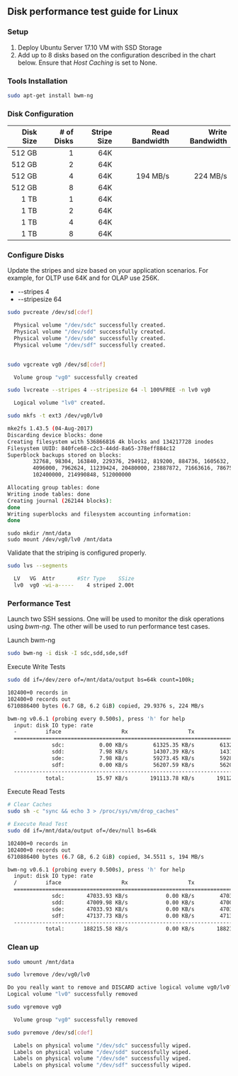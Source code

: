 ## Disk performance test guide for Linux

### Setup

1. Deploy Ubuntu Server 17.10 VM with SSD Storage
2. Add up to 8 disks based on the configuration described in the chart below.  Ensure that *Host Caching* is set to None.

### Tools Installation

```bash
sudo apt-get install bwm-ng
```

### Disk Configuration

| Disk Size | # of Disks | Stripe Size | Read Bandwidth | Write Bandwidth |
|----------:|-----------:|------------:|---------------:|----------------:|
| 512 GB | 1 | 64K | | |
| 512 GB | 2 | 64K | | |
| 512 GB | 4 | 64K | 194 MB/s | 224 MB/s |
| 512 GB | 8 | 64K | | |
| 1 TB | 1 | 64K | | |
| 1 TB | 2 | 64K | | |
| 1 TB | 4 | 64K | | |
| 1 TB | 8 | 64K | | |

### Configure Disks

Update the stripes and size based on your application scenarios.  For example, for OLTP use 64K and for OLAP use 256K.

* --stripes 4
* --stripesize 64

```bash
sudo pvcreate /dev/sd[cdef]

  Physical volume "/dev/sdc" successfully created.
  Physical volume "/dev/sdd" successfully created.
  Physical volume "/dev/sde" successfully created.
  Physical volume "/dev/sdf" successfully created.
 
```

```bash
sudo vgcreate vg0 /dev/sd[cdef]

  Volume group "vg0" successfully created
```

```bash
sudo lvcreate --stripes 4 --stripesize 64 -l 100%FREE -n lv0 vg0

  Logical volume "lv0" created.
```

```bash
sudo mkfs -t ext3 /dev/vg0/lv0

mke2fs 1.43.5 (04-Aug-2017)
Discarding device blocks: done
Creating filesystem with 536866816 4k blocks and 134217728 inodes
Filesystem UUID: 840fce68-c2c3-44dd-8a65-378eff884c12
Superblock backups stored on blocks:
        32768, 98304, 163840, 229376, 294912, 819200, 884736, 1605632, 2654208,
        4096000, 7962624, 11239424, 20480000, 23887872, 71663616, 78675968,
        102400000, 214990848, 512000000

Allocating group tables: done
Writing inode tables: done
Creating journal (262144 blocks):
done
Writing superblocks and filesystem accounting information:
done
```

```
sudo mkdir /mnt/data
sudo mount /dev/vg0/lv0 /mnt/data
```

Validate that the striping is configured properly.

```bash
sudo lvs --segments

  LV   VG  Attr       #Str Type    SSize
  lv0  vg0 -wi-a-----    4 striped 2.00t
```

### Performance Test

Launch two SSH sessions.  One will be used to monitor the disk operations using *bwm-ng*.  The other will be used to run performance test cases.

Launch bwm-ng
```bash
sudo bwm-ng -i disk -I sdc,sdd,sde,sdf
```

Execute Write Tests

```bash
sudo dd if=/dev/zero of=/mnt/data/output bs=64k count=100k;

102400+0 records in
102400+0 records out
6710886400 bytes (6.7 GB, 6.2 GiB) copied, 29.9376 s, 224 MB/s

bwm-ng v0.6.1 (probing every 0.500s), press 'h' for help
  input: disk IO type: rate
  -         iface                   Rx                   Tx                Total
  ==============================================================================
              sdc:           0.00 KB/s        61325.35 KB/s        61325.35 KB/s
              sdd:           7.98 KB/s        14307.39 KB/s        14315.37 KB/s
              sde:           7.98 KB/s        59273.45 KB/s        59281.44 KB/s
              sdf:           0.00 KB/s        56207.59 KB/s        56207.59 KB/s
  ------------------------------------------------------------------------------
            total:          15.97 KB/s       191113.78 KB/s       191129.75 KB/s
```

Execute Read Tests

```bash
# Clear Caches
sudo sh -c "sync && echo 3 > /proc/sys/vm/drop_caches"

# Execute Read Test
sudo dd if=/mnt/data/output of=/dev/null bs=64k

102400+0 records in
102400+0 records out
6710886400 bytes (6.7 GB, 6.2 GiB) copied, 34.5511 s, 194 MB/s

bwm-ng v0.6.1 (probing every 0.500s), press 'h' for help
  input: disk IO type: rate
  /         iface                   Rx                   Tx                Total
  ==============================================================================
              sdc:       47033.93 KB/s            0.00 KB/s        47033.93 KB/s
              sdd:       47009.98 KB/s            0.00 KB/s        47009.98 KB/s
              sde:       47033.93 KB/s            0.00 KB/s        47033.93 KB/s
              sdf:       47137.73 KB/s            0.00 KB/s        47137.73 KB/s
  ------------------------------------------------------------------------------
            total:      188215.58 KB/s            0.00 KB/s       188215.58 KB/s

```

### Clean up

```bash
sudo umount /mnt/data
```

```bash
sudo lvremove /dev/vg0/lv0

Do you really want to remove and DISCARD active logical volume vg0/lv0? [y/n]: y
Logical volume "lv0" successfully removed                                                
```

```bash
sudo vgremove vg0

  Volume group "vg0" successfully removed
```

```bash
sudo pvremove /dev/sd[cdef]

  Labels on physical volume "/dev/sdc" successfully wiped.
  Labels on physical volume "/dev/sdd" successfully wiped.
  Labels on physical volume "/dev/sde" successfully wiped.
  Labels on physical volume "/dev/sdf" successfully wiped.
```
